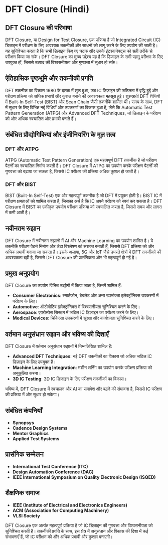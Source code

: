 # DFT Closure (Hindi)

## DFT Closure की परिभाषा

DFT Closure, या Design for Test Closure, एक प्रक्रिया है जो Integrated Circuit (IC) डिज़ाइन में परीक्षण के लिए आवश्यक तकनीकों और साधनों को लागू करने के लिए उपयोग की जाती है। यह सुनिश्चित करता है कि सभी डिज़ाइन किए गए घटक और उनके इंटरकनेक्ट्स को सही तरीके से परीक्षण किया जा सके। DFT Closure का मुख्य उद्देश्य यह है कि डिजाइन के सभी पहलू परीक्षण के लिए उपयुक्त हों, जिससे उत्पाद की विश्वसनीयता और गुणवत्ता में सुधार हो सके।

## ऐतिहासिक पृष्ठभूमि और तकनीकी प्रगति

DFT तकनीक का विकास 1980 के दशक में शुरू हुआ, जब IC डिज़ाइन की जटिलता में वृद्धि हुई और परीक्षण प्रक्रिया को अधिक प्रभावी और कुशल बनाने की आवश्यकता महसूस हुई। शुरुआती DFT विधियों में Built-In Self-Test (BIST) और Scan Chain जैसी तकनीकें शामिल थीं। समय के साथ, DFT में सुधार के लिए विभिन्न नई विधियों और उपकरणों का विकास हुआ है, जैसे कि Automatic Test Pattern Generation (ATPG) और Advanced DFT Techniques, जो डिज़ाइन के परीक्षण को और अधिक स्वचालित और प्रभावी बनाते हैं।

## संबंधित प्रौद्योगिकियां और इंजीनियरिंग के मूल तत्व

### DFT और ATPG

ATPG (Automatic Test Pattern Generation) एक महत्वपूर्ण DFT तकनीक है जो परीक्षण पैटर्नों का स्वचालित निर्माण करती है। DFT Closure में ATPG का उपयोग करके परीक्षण पैटर्नों की गुणवत्ता को बढ़ाया जा सकता है, जिससे IC परीक्षण की प्रक्रिया अधिक कुशल हो जाती है।

### DFT और BIST

BIST (Built-In Self-Test) एक और महत्वपूर्ण तकनीक है जो DFT में प्रयुक्त होती है। BIST IC में परीक्षण क्षमताओं को शामिल करता है, जिसका अर्थ है कि IC अपने परीक्षण को स्वयं कर सकता है। DFT Closure में BIST का एकीकृत उपयोग परीक्षण प्रक्रिया को स्वचालित करता है, जिससे समय और लागत में कमी आती है।

## नवीनतम रुझान

DFT Closure में नवीनतम रुझानों में AI और Machine Learning का उपयोग शामिल है। ये तकनीकें परीक्षण पैटर्न निर्माण और डेटा विश्लेषण को सशक्त बनाती हैं, जिससे DFT प्रक्रिया को और अधिक प्रभावी बनाया जा सकता है। इसके अलावा, 5G और IoT जैसे उभरते क्षेत्रों में DFT तकनीकों की आवश्यकता बढ़ी है, जिससे DFT Closure की प्रासंगिकता और भी महत्वपूर्ण हो गई है।

## प्रमुख अनुप्रयोग

DFT Closure का उपयोग विभिन्न उद्योगों में किया जाता है, जिनमें शामिल हैं:

- **Consumer Electronics**: स्मार्टफोन, टैबलेट और अन्य उपभोक्ता इलेक्ट्रॉनिक्स उपकरणों में परीक्षण के लिए।
- **Automotive**: ऑटोमोटिव इलेक्ट्रॉनिक्स में विश्वसनीयता सुनिश्चित करने के लिए।
- **Aerospace**: एयरोस्पेस सिस्टम में जटिल IC डिज़ाइन का परीक्षण करने के लिए।
- **Medical Devices**: चिकित्सा उपकरणों में सुरक्षा और कार्यक्षमता सुनिश्चित करने के लिए।

## वर्तमान अनुसंधान रुझान और भविष्य की दिशाएँ

DFT Closure में वर्तमान अनुसंधान रुझानों में निम्नलिखित शामिल हैं:

- **Advanced DFT Techniques**: नई DFT तकनीकों का विकास जो अधिक जटिल IC डिज़ाइन के लिए उपयुक्त हैं।
- **Machine Learning Integration**: मशीन लर्निंग का उपयोग करके परीक्षण प्रक्रिया को अनुकूलित करना।
- **3D IC Testing**: 3D IC डिज़ाइन के लिए परीक्षण तकनीकों का विकास।

भविष्य में, DFT Closure में स्वचालन और AI का समावेश और बढ़ने की संभावना है, जिससे IC परीक्षण की प्रक्रिया में और सुधार हो सकेगा।

## संबंधित कंपनियाँ

- **Synopsys**
- **Cadence Design Systems**
- **Mentor Graphics**
- **Applied Test Systems**

## प्रासंगिक सम्मेलन

- **International Test Conference (ITC)**
- **Design Automation Conference (DAC)**
- **IEEE International Symposium on Quality Electronic Design (ISQED)**

## शैक्षणिक समाज

- **IEEE (Institute of Electrical and Electronics Engineers)**
- **ACM (Association for Computing Machinery)**
- **VLSI Society**

DFT Closure एक अत्यंत महत्वपूर्ण प्रक्रिया है जो IC डिज़ाइन की गुणवत्ता और विश्वसनीयता को सुनिश्चित करती है। तकनीकी प्रगति के साथ, इस क्षेत्र में अनुसंधान और विकास की दिशा में कई संभावनाएँ हैं, जो IC परीक्षण को और अधिक प्रभावी और कुशल बनाएगी।